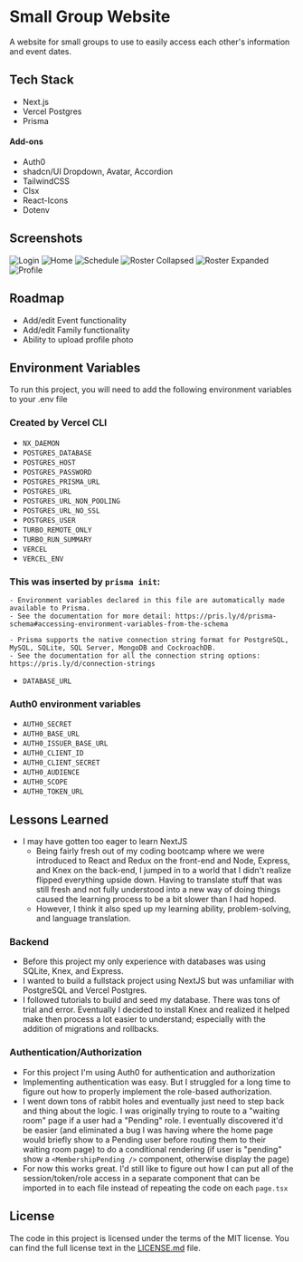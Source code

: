 # Small Group Website

A website for small groups to use to easily access each other's information and event dates.

## Tech Stack

- Next.js
- Vercel Postgres
- Prisma

#### Add-ons

- Auth0
- shadcn/UI Dropdown, Avatar, Accordion
- TailwindCSS
- Clsx
- React-Icons
- Dotenv

## Screenshots

![Login](https://github.com/jwbw29/smallgroup/blob/main/public/screenshots/login.png?raw=true)
![Home](https://github.com/jwbw29/smallgroup/blob/main/public/screenshots/homeScreen.png?raw=true)
![Schedule](https://github.com/jwbw29/smallgroup/blob/main/public/screenshots/schedule.png?raw=true)
![Roster Collapsed](https://github.com/jwbw29/smallgroup/blob/main/public/screenshots/rosterCollapsed.png?raw=true)
![Roster Expanded](https://github.com/jwbw29/smallgroup/blob/main/public/screenshots/rosterExpanded.png?raw=true)
![Profile](https://github.com/jwbw29/smallgroup/blob/main/public/screenshots/profile.png?raw=true)


## Roadmap

- Add/edit Event functionality
- Add/edit Family functionality
- Ability to upload profile photo

## Environment Variables

To run this project, you will need to add the following environment variables to your .env file

### Created by Vercel CLI

- `NX_DAEMON`
- `POSTGRES_DATABASE`
- `POSTGRES_HOST`
- `POSTGRES_PASSWORD`
- `POSTGRES_PRISMA_URL`
- `POSTGRES_URL`
- `POSTGRES_URL_NON_POOLING`
- `POSTGRES_URL_NO_SSL`
- `POSTGRES_USER`
- `TURBO_REMOTE_ONLY`
- `TURBO_RUN_SUMMARY`
- `VERCEL`
- `VERCEL_ENV`

### This was inserted by `prisma init`:

```
- Environment variables declared in this file are automatically made available to Prisma.
- See the documentation for more detail: https://pris.ly/d/prisma-schema#accessing-environment-variables-from-the-schema

- Prisma supports the native connection string format for PostgreSQL, MySQL, SQLite, SQL Server, MongoDB and CockroachDB.
- See the documentation for all the connection string options: https://pris.ly/d/connection-strings
```

- `DATABASE_URL`

### Auth0 environment variables

- `AUTH0_SECRET`
- `AUTH0_BASE_URL`
- `AUTH0_ISSUER_BASE_URL`
- `AUTH0_CLIENT_ID`
- `AUTH0_CLIENT_SECRET`
- `AUTH0_AUDIENCE`
- `AUTH0_SCOPE`
- `AUTH0_TOKEN_URL`

## Lessons Learned

- I may have gotten too eager to learn NextJS
  - Being fairly fresh out of my coding bootcamp where we were introduced to React and Redux on the front-end and Node, Express, and Knex on the back-end, I jumped in to a world that I didn't realize flipped everything upside down. Having to translate stuff that was still fresh and not fully understood into a new way of doing things caused the learning process to be a bit slower than I had hoped.
  - However, I think it also sped up my learning ability, problem-solving, and language translation.

### Backend

- Before this project my only experience with databases was using SQLite, Knex, and Express.
- I wanted to build a fullstack project using NextJS but was unfamiliar with PostgreSQL and Vercel Postgres.
- I followed tutorials to build and seed my database. There was tons of trial and error. Eventually I decided to install Knex and realized it helped make then process a lot easier to understand; especially with the addition of migrations and rollbacks.

### Authentication/Authorization

- For this project I'm using Auth0 for authentication and authorization
- Implementing authentication was easy. But I struggled for a long time to figure out how to properly implement the role-based authorization.
- I went down tons of rabbit holes and eventually just need to step back and thing about the logic. I was originally trying to route to a "waiting room" page if a user had a "Pending" role. I eventually discovered it'd be easier (and eliminated a bug I was having where the home page would briefly show to a Pending user before routing them to their waiting room page) to do a conditional rendering (if user is "pending" show a `<MembershipPending />` component, otherwise display the page)
- For now this works great. I'd still like to figure out how I can put all of the session/token/role access in a separate component that can be imported in to each file instead of repeating the code on each `page.tsx`

## License

The code in this project is licensed under the terms of the MIT license. You can find the full license text in the [LICENSE.md](LICENSE.md) file.
